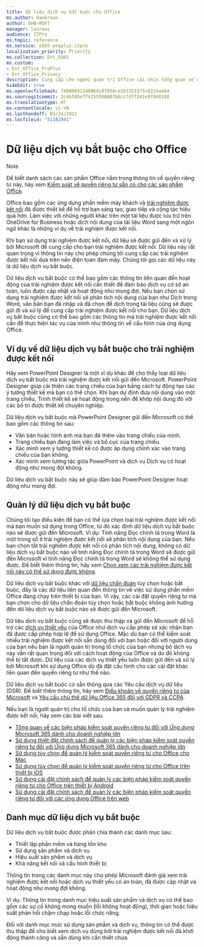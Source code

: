 ```yaml
---
title: Dữ liệu dịch vụ bắt buộc cho Office
ms.author: danbrown
author: DHB-MSFT
manager: laurawi
audience: ITPro
ms.topic: reference
ms.service: o365-proplus-itpro
localization_priority: Priority
ms.collection: Ent_O365
ms.custom:
- Ent_Office_ProPlus
- Ent_Office_Privacy
description: Cung cấp cho người quản trị Office cái nhìn tổng quan về dữ liệu dịch vụ bắt buộc được thu thập về các trải nghiệm được kết nối trong Office.
hideEdit: true
ms.openlocfilehash: 7480869114096dc8f858ce2b1551575c6224ae64
ms.sourcegitcommit: 2c4bf05e77415559080766cc7d7f241e9f968108
ms.translationtype: HT
ms.contentlocale: vi-VN
ms.lasthandoff: 03/24/2021
ms.locfileid: "51181941"
---
```

# <a name="required-service-data-for-office"></a>Dữ liệu dịch vụ bắt buộc cho Office

> [!NOTE]
> Để biết danh sách các sản phẩm Office nằm trong thông tin về quyền riêng tư này, hãy xem [Kiểm soát về quyền riêng tư sẵn có cho các sản phẩm Office](products-versions-privacy-controls.md).

Office bao gồm các ứng dụng phần mềm máy khách và [trải nghiệm được kết nối](connected-experiences.md) đã được thiết kế để hỗ trợ bạn sáng tạo, giao tiếp và cộng tác hiệu quả hơn. Làm việc với những người khác trên một tài liệu được lưu trữ trên OneDrive for Business hoặc dịch nội dung của tài liệu Word sang một ngôn ngữ khác là những ví dụ về trải nghiệm được kết nối.

Khi bạn sử dụng trải nghiệm được kết nối, dữ liệu sẽ được gửi đến và xử lý bởi Microsoft để cung cấp cho bạn trải nghiệm được kết nối. Dữ liệu này rất quan trọng vì thông tin này cho phép chúng tôi cung cấp các trải nghiệm được kết nối dựa trên nền điện toán đám mây. Chúng tôi gọi các dữ liệu này là dữ liệu dịch vụ bắt buộc.

Dữ liệu dịch vụ bắt buộc có thể bao gồm các thông tin liên quan đến hoạt động của trải nghiệm được kết nối cần thiết để đảm bảo dịch vụ cơ sở an toàn, luôn được cập nhật và hoạt động như mong đợi. Nếu bạn chọn sử dụng trải nghiệm được kết nối sẽ phân tích nội dung của bạn như Dịch trong Word, văn bản bạn đã nhập và đã chọn để dịch trong tài liệu cũng sẽ được gửi đi và xử lý để cung cấp trải nghiệm được kết nối cho bạn. Dữ liệu dịch vụ bắt buộc cũng có thể bao gồm các thông tin mà trải nghiệm được kết nối cần để thực hiện tác vụ của mình như thông tin về cấu hình của ứng dụng Office.

## <a name="example-of-required-service-data-for-a-connected-experience"></a>Ví dụ về dữ liệu dịch vụ bắt buộc cho trải nghiệm được kết nối

Hãy xem PowerPoint Designer là một ví dụ khác để cho thấy loại dữ liệu dịch vụ bắt buộc mà trải nghiệm được kết nối gửi đến Microsoft. PowerPoint Designer giúp cải thiện các trang chiếu của bạn bằng cách tự động tạo các ý tưởng thiết kế mà bạn có thể chọn. Khi bạn dự định đưa nội dung vào một trang chiếu, Trình thiết kế sẽ hoạt động trong nền để khớp nội dung đó với các bố trí được thiết kế chuyên nghiệp.

Dữ liệu dịch vụ bắt buộc mà PowerPoint Designer gửi đến Microsoft có thể bao gồm các thông tin sau:
- Văn bản hoặc hình ảnh mà bạn đã thêm vào trang chiếu của mình.
- Trang chiếu bạn đang làm việc và bố cục của trang chiếu.
- Xác minh xem ý tưởng thiết kế có được áp dụng chính xác vào trang chiếu của bạn không.
- Xác minh xem tương tác giữa PowerPoint và dịch vụ Dịch vụ có hoạt động như mong đợi không.

Dữ liệu dịch vụ bắt buộc này sẽ giúp đảm bảo PowerPoint Designer hoạt động như mong đợi.

## <a name="manage-required-service-data"></a>Quản lý dữ liệu dịch vụ bắt buộc

Chúng tôi tạo điều kiện để bạn có thể lựa chọn loại trải nghiệm được kết nối mà bạn muốn sử dụng trong Office, từ đó xác định dữ liệu dịch vụ bắt buộc nào sẽ được gửi đến Microsoft. Ví dụ: Tính năng Đọc chính tả trong Word là một trong số ít trải nghiệm được kết nối sẽ phân tích nội dung của bạn. Nếu bạn chọn tắt trải nghiệm được kết nối có phân tích nội dung, không có dữ liệu dịch vụ bắt buộc nào về tính năng Đọc chính tả trong Word sẽ được gửi đến Microsoft vì tính năng Đọc chính tả trong Word sẽ không thể sử dụng được. Để biết thêm thông tin, hãy xem [Chọn xem các trải nghiệm được kết nối này có thể sử dụng được không](connected-experiences.md#choose-whether-these-connected-experiences-are-available-to-use).

Dữ liệu dịch vụ bắt buộc khác với [dữ liệu chẩn đoán](overview-privacy-controls.md#diagnostic-data-sent-from-microsoft-365-apps-for-enterprise-to-microsoft) tùy chọn hoặc bắt buộc, đây là các dữ liệu liên quan đến thông tin về việc sử dụng phần mềm Office đang chạy trên thiết bị của bạn. Vì vậy, các cài đặt quyền riêng tư mà bạn chọn cho dữ liệu chẩn đoán tùy chọn hoặc bắt buộc không ảnh hưởng đến dữ liệu dịch vụ bắt buộc nào sẽ được gửi đến Microsoft.

Dữ liệu dịch vụ bắt buộc cũng sẽ được thu thập và gửi đến Microsoft để hỗ trợ các [dịch vụ thiết yếu](essential-services.md) của Office như dịch vụ cấp phép sẽ xác nhận bạn đã được cấp phép hợp lệ để sử dụng Office. Mặc dù bạn có thể kiểm soát nhiều trải nghiệm được kết nối sẵn dùng đối với bạn hoặc đối với người dùng của bạn nếu bạn là người quản trị trong tổ chức của bạn nhưng bộ dịch vụ này vẫn rất quan trọng đối với cách hoạt động của Office và do đó không thể bị tắt được. Dữ liệu của các dịch vụ thiết yếu luôn được gửi đến và xử lý bởi Microsoft khi sử dụng Office dù đã đặt cấu hình cho các cài đặt khác liên quan đến quyền riêng tư như thế nào.

Dữ liệu dịch vụ bắt buộc có sẵn thông qua các Yêu cầu dịch vụ dữ liệu (DSR). Để biết thêm thông tin, hãy xem [Điều khoản về quyền riêng tư của Microsoft](https://privacy.microsoft.com/privacystatement) và [Yêu cầu chủ thể dữ liệu Office 365 đối với GDPR và CCPA](/microsoft-365/compliance/gdpr-dsr-office365).

Nếu bạn là người quản trị cho tổ chức của bạn và muốn quản lý trải nghiệm được kết nối, hãy xem các bài viết sau:

- [Tổng quan về các biện pháp kiểm soát quyền riêng tư đối với Ứng dụng Microsoft 365 dành cho doanh nghiệp lớn](overview-privacy-controls.md)
- [Sử dụng thiết đặt chính sách để quản lý các biện pháp kiểm soát quyền riêng tư đối với Ứng dụng Microsoft 365 dành cho doanh nghiệp lớn](manage-privacy-controls.md)
- [Sử dụng tùy chọn để quản lý kiểm soát quyền riêng tư cho Office cho Mac](mac-privacy-preferences.md)
- [Sử dụng tùy chọn để quản lý kiểm soát quyền riêng tư cho Office trên thiết bị iOS](ios-privacy-preferences.md)
- [Sử dụng cài đặt chính sách để quản lý các biện pháp kiểm soát quyền riêng tư cho Office trên thiết bị Android](android-privacy-controls.md)
- [Sử dụng cài đặt chính sách để quản lý các biện pháp kiểm soát quyền riêng tư đối với các ứng dụng Office trên web](office-web-privacy-controls.md)

## <a name="categories-of-required-service-data"></a>Danh mục dữ liệu dịch vụ bắt buộc

Dữ liệu dịch vụ bắt buộc được phân chia thành các danh mục sau:

- Thiết lập phần mềm và hàng tồn kho
- Sử dụng sản phẩm và dịch vụ
- Hiệu suất sản phẩm và dịch vụ
- Khả năng kết nối và cấu hình thiết bị

Thông tin trong các danh mục này cho phép Microsoft đánh giá xem trải nghiệm được kết nối hoặc dịch vụ thiết yếu có an toàn, đã được cập nhật và hoạt động như mong đợi không.

Ví dụ: Thông tin trong danh mục hiệu suất sản phẩm và dịch vụ có thể bao gồm các sự cố không mong muốn (lỗi không hoạt động), thời gian hoặc hiệu suất phản hồi chậm chạp hoặc lỗi chức năng.

Đối với danh mục mức sử dụng sản phẩm và dịch vụ, thông tin có thể được thu thập để cho biết xem dịch vụ dùng bởi trải nghiệm được kết nối đã khởi động thành công và sẵn dùng khi cần thiết chưa.